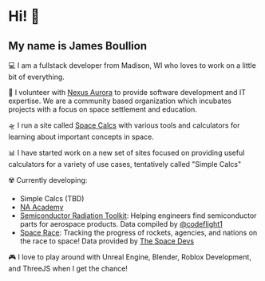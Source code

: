 <h1>Hi! 👋</h1>
<h2>My name is James Boullion</h2>

💻 I am a fullstack developer from Madison, WI who loves to work on a little bit of everything.

🚀 I volunteer with [Nexus Aurora](https://nexusaurora.org/) to provide software development and IT expertise. We are a community based organization which incubates projects with a focus on space settlement and education.  

🛸 I run a site called [Space Calcs](https://spacecalcs.com/) with various tools and calculators for learning about important concepts in space.

📊 I have started work on a new set of sites focused on providing useful calculators for a variety of use cases, tentatively called "Simple Calcs"


☢️ Currently developing: 
- Simple Calcs (TBD)
- [NA Academy](https://naacademy.netlify.app/)
- [Semiconductor Radiation Toolkit](https://rad-toolkit.nexusaurora.org/): Helping engineers find semiconductor parts for aerospace products. Data compiled by [@codeflight1](https://github.com/codeflight1) 
- [Space Race](https://space-race.nexusaurora.org/): Tracking the progress of rockets, agencies, and nations on the race to space! Data provided by [The Space Devs](https://thespacedevs.com/)


🎮 I love to play around with Unreal Engine, Blender, Roblox Development, and ThreeJS when I get the chance!

